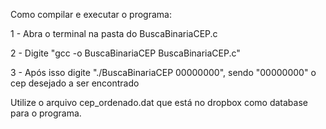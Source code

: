 Como compilar e executar o programa:

1 - Abra o terminal na pasta do BuscaBinariaCEP.c

2 - Digite "gcc -o BuscaBinariaCEP BuscaBinariaCEP.c"

3 - Após isso digite "./BuscaBinariaCEP 00000000", sendo "00000000" o cep desejado a ser encontrado

Utilize o arquivo cep_ordenado.dat que está no dropbox como database para o programa.

